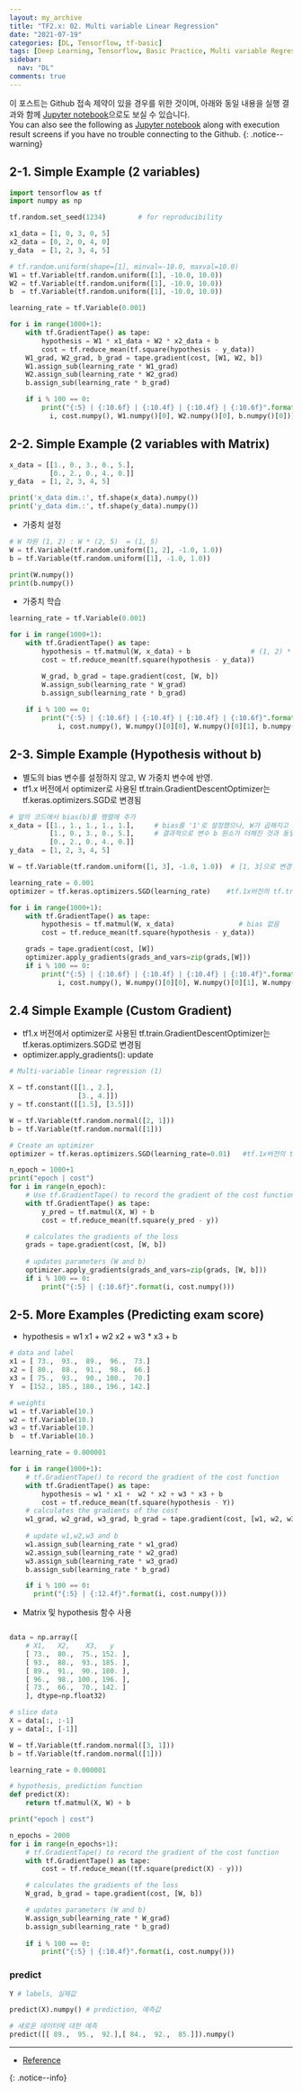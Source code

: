 ```yaml
---
layout: my_archive
title: "TF2.x: 02. Multi variable Linear Regression"
date: "2021-07-19"
categories: [DL, Tensorflow, tf-basic]
tags: [Deep Learning, Tensorflow, Basic Practice, Multi variable Regression in tensorflow 2.x]
sidebar:
  nav: "DL"
comments: true
---
```


이 포스트는 Github 접속 제약이 있을 경우를 위한 것이며, 아래와 동일 내용을 실행 결과와 함께 [Jupyter notebook](https://github.com/bestofbad/TF-Study/blob/main/tf2_02_Multi_variable_Linear_Regression.ipynb)으로도 보실 수 있습니다.  
You can also see the following as [Jupyter notebook](https://github.com/bestofbad/TF-Study/blob/main/tf2_02_Multi_variable_Linear_Regression.ipynb) along with execution result screens if you have no trouble connecting to the Github.
{: .notice--warning}

## 2-1. Simple Example (2 variables)

```python
import tensorflow as tf
import numpy as np

tf.random.set_seed(1234)        # for reproducibility

x1_data = [1, 0, 3, 0, 5]
x2_data = [0, 2, 0, 4, 0]
y_data  = [1, 2, 3, 4, 5]

# tf.random.uniform(shape=[1], minval=-10.0, maxval=10.0)
W1 = tf.Variable(tf.random.uniform([1], -10.0, 10.0))   
W2 = tf.Variable(tf.random.uniform([1], -10.0, 10.0))
b  = tf.Variable(tf.random.uniform([1], -10.0, 10.0))

learning_rate = tf.Variable(0.001)

for i in range(1000+1):
    with tf.GradientTape() as tape:
        hypothesis = W1 * x1_data + W2 * x2_data + b
        cost = tf.reduce_mean(tf.square(hypothesis - y_data))
    W1_grad, W2_grad, b_grad = tape.gradient(cost, [W1, W2, b])
    W1.assign_sub(learning_rate * W1_grad)
    W2.assign_sub(learning_rate * W2_grad)
    b.assign_sub(learning_rate * b_grad)

    if i % 100 == 0:
        print("{:5} | {:10.6f} | {:10.4f} | {:10.4f} | {:10.6f}".format(
          i, cost.numpy(), W1.numpy()[0], W2.numpy()[0], b.numpy()[0]))
```

## 2-2. Simple Example (2 variables with Matrix)

```python
x_data = [[1., 0., 3., 0., 5.],
          [0., 2., 0., 4., 0.]]
y_data  = [1, 2, 3, 4, 5]

print('x_data dim.:', tf.shape(x_data).numpy())
print('y_data dim.:', tf.shape(y_data).numpy())
```

- 가중치 설정

```python
# W 차원 (1, 2) : W * (2, 5)  = (1, 5) 
W = tf.Variable(tf.random.uniform([1, 2], -1.0, 1.0))
b = tf.Variable(tf.random.uniform([1], -1.0, 1.0))

print(W.numpy())
print(b.numpy())
```

- 가중치 학습

```python
learning_rate = tf.Variable(0.001)

for i in range(1000+1):
    with tf.GradientTape() as tape:
        hypothesis = tf.matmul(W, x_data) + b               # (1, 2) * (2, 5) = (1, 5)
        cost = tf.reduce_mean(tf.square(hypothesis - y_data))

        W_grad, b_grad = tape.gradient(cost, [W, b])
        W.assign_sub(learning_rate * W_grad)
        b.assign_sub(learning_rate * b_grad)
    
    if i % 100 == 0:
        print("{:5} | {:10.6f} | {:10.4f} | {:10.4f} | {:10.6f}".format(
            i, cost.numpy(), W.numpy()[0][0], W.numpy()[0][1], b.numpy()[0]))
```

## 2-3. Simple Example (Hypothesis without b)

- 별도의 bias 변수를 설정하지 않고, W 가중치 변수에 반영.
- tf1.x 버전에서 optimizer로 사용된 tf.train.GradientDescentOptimizer는 tf.keras.optimizers.SGD로 변경됨

```python
# 앞의 코드에서 bias(b)를 행렬에 추가
x_data = [[1., 1., 1., 1., 1.],     # bias를 '1'로 설정했으나, W가 곱해지고 열 원소가 더해지면
          [1., 0., 3., 0., 5.],     # 결과적으로 변수 b 원소가 더해진 것과 동일한 상황.
          [0., 2., 0., 4., 0.]]
y_data  = [1, 2, 3, 4, 5]

W = tf.Variable(tf.random.uniform([1, 3], -1.0, 1.0))  # [1, 3]으로 변경하고 X_data와 연산을 하면, bias가 반영됨.

learning_rate = 0.001
optimizer = tf.keras.optimizers.SGD(learning_rate)    #tf.1x버전의 tf.train.GradientDescentOptimizer를 대체

for i in range(1000+1):
    with tf.GradientTape() as tape:
        hypothesis = tf.matmul(W, x_data)                # bias 없음
        cost = tf.reduce_mean(tf.square(hypothesis - y_data))

    grads = tape.gradient(cost, [W])
    optimizer.apply_gradients(grads_and_vars=zip(grads,[W]))
    if i % 100 == 0:
        print("{:5} | {:10.6f} | {:10.4f} | {:10.4f} | {:10.4f}".format(
            i, cost.numpy(), W.numpy()[0][0], W.numpy()[0][1], W.numpy()[0][2]))
```

## 2.4 Simple Example (Custom Gradient)

- tf1.x 버전에서 optimizer로 사용된 tf.train.GradientDescentOptimizer는 tf.keras.optimizers.SGD로 변경됨
- optimizer.apply_gradients(): update

```python
# Multi-variable linear regression (1)

X = tf.constant([[1., 2.], 
                 [3., 4.]])
y = tf.constant([[1.5], [3.5]])

W = tf.Variable(tf.random.normal([2, 1]))
b = tf.Variable(tf.random.normal([1]))

# Create an optimizer
optimizer = tf.keras.optimizers.SGD(learning_rate=0.01)   #tf.1x버전의 tf.train.GradientDescentOptimizer를 대체

n_epoch = 1000+1
print("epoch | cost")
for i in range(n_epoch):
    # Use tf.GradientTape() to record the gradient of the cost function
    with tf.GradientTape() as tape:
        y_pred = tf.matmul(X, W) + b
        cost = tf.reduce_mean(tf.square(y_pred - y))

    # calculates the gradients of the loss
    grads = tape.gradient(cost, [W, b])
    
    # updates parameters (W and b)
    optimizer.apply_gradients(grads_and_vars=zip(grads, [W, b]))
    if i % 100 == 0:
        print("{:5} | {:10.6f}".format(i, cost.numpy()))
```

## 2-5. More Examples (Predicting exam score)

- hypothesis = w1 x1 + w2 x2 + w3 * x3 + b

```python
# data and label
x1 = [ 73.,  93.,  89.,  96.,  73.]
x2 = [ 80.,  88.,  91.,  98.,  66.]
x3 = [ 75.,  93.,  90., 100.,  70.]
Y  = [152., 185., 180., 196., 142.]

# weights
w1 = tf.Variable(10.)
w2 = tf.Variable(10.)
w3 = tf.Variable(10.)
b  = tf.Variable(10.)

learning_rate = 0.000001

for i in range(1000+1):
    # tf.GradientTape() to record the gradient of the cost function
    with tf.GradientTape() as tape:
        hypothesis = w1 * x1 +  w2 * x2 + w3 * x3 + b
        cost = tf.reduce_mean(tf.square(hypothesis - Y))
    # calculates the gradients of the cost
    w1_grad, w2_grad, w3_grad, b_grad = tape.gradient(cost, [w1, w2, w3, b])
    
    # update w1,w2,w3 and b
    w1.assign_sub(learning_rate * w1_grad)
    w2.assign_sub(learning_rate * w2_grad)
    w3.assign_sub(learning_rate * w3_grad)
    b.assign_sub(learning_rate * b_grad)

    if i % 100 == 0:
      print("{:5} | {:12.4f}".format(i, cost.numpy()))
```

- Matrix 및 hypothesis 함수 사용

```python

data = np.array([
    # X1,   X2,    X3,   y
    [ 73.,  80.,  75., 152. ],
    [ 93.,  88.,  93., 185. ],
    [ 89.,  91.,  90., 180. ],
    [ 96.,  98., 100., 196. ],
    [ 73.,  66.,  70., 142. ]
    ], dtype=np.float32)

# slice data
X = data[:, :-1]
y = data[:, [-1]]

W = tf.Variable(tf.random.normal([3, 1]))
b = tf.Variable(tf.random.normal([1]))

learning_rate = 0.000001

# hypothesis, prediction function
def predict(X):
    return tf.matmul(X, W) + b

print("epoch | cost")

n_epochs = 2000
for i in range(n_epochs+1):
    # tf.GradientTape() to record the gradient of the cost function
    with tf.GradientTape() as tape:
        cost = tf.reduce_mean((tf.square(predict(X) - y)))

    # calculates the gradients of the loss
    W_grad, b_grad = tape.gradient(cost, [W, b])

    # updates parameters (W and b)
    W.assign_sub(learning_rate * W_grad)
    b.assign_sub(learning_rate * b_grad)
    
    if i % 100 == 0:
        print("{:5} | {:10.4f}".format(i, cost.numpy()))
```

### predict

```python
Y # labels, 실제값
```

```python
predict(X).numpy() # prediction, 예측값
```

```python
# 새로운 데이터에 대한 예측
predict([[ 89.,  95.,  92.],[ 84.,  92.,  85.]]).numpy()
```

---
- [Reference](https://github.com/deeplearningzerotoall/TensorFlow/blob/master/tf_2.x/lab-04-1-Multi-variable-Linear-Regression--Regression-eager.ipynb)

{: .notice--info}